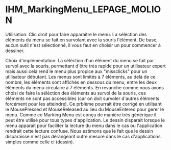 # IHM_MarkingMenu_LEPAGE_MOLION

Utilisation:
Clic droit pour faire apparaitre le menu.
La séléction des éléments du menu se fait en survolant avec la souris l'élément.
De base, aucun outil n'est sélectionné, il vous faut en choisir un pour commencer à dessiner.


Choix d'implémentation:
La séléction d'un élément du menu se fait par survol avec la souris, permettant d'être très rapide pour un utilisateur expert mais aussi cela rend le menu plus propice aux "missclicks" pour un utilisateur débutant.
Les menus sont limités à 7 éléments, au delà de ce nombre, les éléments sont affichés en dessous du menu, entre les deux éléments du menu circulaire à 7 éléments. En revanche comme nous avons choisi de faire la séléction des éléments au survol de la souris, ces éléments ne sont pas accessibles (car on doit survoler d'autres éléments forcément pour les atteindre). Ce prblème pourrait être corrigé en utilisant le MousePressed et MouseReleased au lieu du MouseEntered pour gerer le menu.
Comme ce Marking Menu est conçu de manière très générique il peut être utilisé pour tous types d'application. Le dessin disparait lorsque le menu apparait pour faciliter la lecture du menu dans le cas ou l'application rendrait cette lecture confuse. Nous estimons que le fait que le dessin disparaisse n'est pas dérangeant outre mesure dans le cas d'applications simples comme celle ci (dessin).
 
